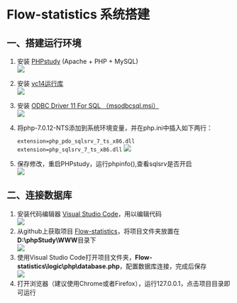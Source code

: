 # Flow-statistics 系统搭建
## 一、搭建运行环境 ##
1. 安装 [PHPstudy](http://www.phpstudy.net/download.html "前往下载") (Apache + PHP + MySQL)<br />
![](http://a2.qpic.cn/psb?/V12ol6gx2nrILn/Z0SoCX.WYyqHWZHJN7HzfxUL1oz*hAUwSuIV6CLYc3c!/b/dPcAAAAAAAAA&bo=6APOAegDzgERCT4!&rf=viewer_4)

2. 安装 [vc14运行库](http://www.xdowns.com/soft/184/dll/2016/Soft_164980.html "前往下载")<br />
![](http://a3.qpic.cn/psb?/V12ol6gx2nrILn/7rp77zWgzf4gJOARIkwmCX.ihE6vmLZDhcvrNdIW2Yk!/b/dLMAAAAAAAAA&bo=5QEsAeUBLAERCT4!&rf=viewer_4)
3. 安装 [ODBC Driver 11 For SQL （msodbcsql.msi）](https://www.microsoft.com/en-us/download/details.aspx?id=36434 "前往下载")<br />
![](http://a3.qpic.cn/psb?/V12ol6gx2nrILn/mvwIrZgIAHVZ5Jt6keV7IlyAehVjbhN.tH.nzQ2Wn8Y!/b/dEQAAAAAAAAA&bo=.AGSAfgBkgERADc!&rf=viewer_4)
4. 将php-7.0.12-NTS添加到系统环境变量，并在php.ini中插入如下两行：

	`extension=php_pdo_sqlsrv_7_ts_x86.dll` <br />
	`extension=php_sqlsrv_7_ts_x86.dll`
![](http://a1.qpic.cn/psb?/V12ol6gx2nrILn/xpzvico1bXrsUpA*26ob1eLYw9QNse8gV2hg2rcd7Us!/b/dPkAAAAAAAAA&bo=0gJYAdICWAERADc!&rf=viewer_4)
5. 保存修改，重启PHPstudy，运行phpinfo(),查看sqlsrv是否开启<br/>
![](http://a2.qpic.cn/psb?/V12ol6gx2nrILn/jtmc.z*52s9bLotshNBH3JSKv0YICbmuJzGiwPdiEmE!/b/dB4BAAAAAAAA&bo=zgPEA84DxAMRADc!&rf=viewer_4)

## 二、连接数据库 ##
1. 安装代码编辑器 [Visual Studio Code](https://code.visualstudio.com/ "前往下载")，用以编辑代码<br/>
![](http://a3.qpic.cn/psb?/V12ol6gx2nrILn/QYoRZ22*bNL4qOR5CDkVEUqFU68MIvg9h32ZOcRhC3A!/b/dAEBAAAAAAAA&bo=MQaAAmsH*wIRABM!&rf=viewer_4)
2. 从github上获取项目 [Flow-statistics](https://github.com/leslieeilsel/Flow-statistics)，将项目文件夹放置在**D:\phpStudy\WWW**目录下<br/>
![](http://a2.qpic.cn/psb?/V12ol6gx2nrILn/wUNPZq.PScjzWsN5C8iU5gPFZIloDZNPDnoPcvF0xhU!/b/dPcAAAAAAAAA&bo=BQRjAgUEYwIRADc!&rf=viewer_4)
3. 使用Visual Studio Code打开项目文件夹，**Flow-statistics\logic\php\database.php**，配置数据库连接，完成后保存<br/>
![](http://a1.qpic.cn/psb?/V12ol6gx2nrILn/FmmwhxWYGVC611KZZC0R*Hz6UztexZth7tgn2PAuv88!/b/dHUAAAAAAAAA&bo=bQTLAW0EywERCT4!&rf=viewer_4)
4. 打开浏览器（建议使用Chrome或者Firefox），运行127.0.0.1，点击项目目录即可运行